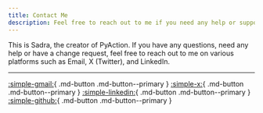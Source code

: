 ```yaml
---
title: Contact Me
description: Feel free to reach out to me if you need any help or support
---
```


This is Sadra, the creator of PyAction. If you have any questions, need any help or have a change request, feel free to reach out to me on various platforms such as Email, X (Twitter), and LinkedIn.

---

[:simple-gmail:](mailto:lnxpylnxpy@gmail.com){ .md-button .md-button--primary }
[:simple-x:](https://x.com/lnxpylnxpy){ .md-button .md-button--primary }
[:simple-linkedin:](https://linkedin.com/in/sadra-yahyapour){ .md-button .md-button--primary }
[:simple-github:](https://github.com/lnxpy){ .md-button .md-button--primary }
